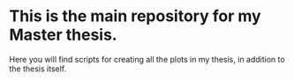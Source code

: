 # This is the main repository for my Master thesis.
Here you will find scripts for creating all the plots in my thesis, in addition to the thesis itself.
